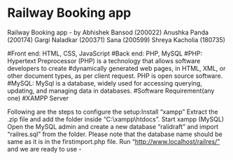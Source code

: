 # Railway Booking app
Railway Booking app - by Abhishek Bansod (200022) Anushka Panda (200174) Gargi Naladkar (200371) Sana (200599) Shreya Kacholia (180735)

#Front end: HTML, CSS, JavaScript #Back end: PHP, MySQL #PHP: Hypertext Preprocessor (PHP) is a technology that allows software developers to create #dynamically generated web pages, in HTML, XML, or other document types, as per client request. PHP is open source software. #MySQL: MySql is a database, widely used for accessing querying, updating, and managing data in databases. #Software Requirement(any one) #XAMPP Server

Following are the steps to configure the setup:Install “xampp” Extract the .zip file and add the folder inside “C:\xampp\htdocs”. Start xampp (MySQL) Open the MySQL admin and create a new database “ralidraft” and import “railres.sql” from the folder. Please note that the database name should be same as it is in the firstimport.php file. Run “http://www.localhost/railres/” and we are ready to use -
